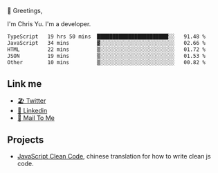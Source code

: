 👋 Greetings, 

I'm Chris Yu. I'm a developer. 


<!--START_SECTION:waka-->

```txt
TypeScript   19 hrs 50 mins  ███████████████████████░░   91.48 %
JavaScript   34 mins         ▓░░░░░░░░░░░░░░░░░░░░░░░░   02.66 %
HTML         22 mins         ▒░░░░░░░░░░░░░░░░░░░░░░░░   01.72 %
JSON         19 mins         ▒░░░░░░░░░░░░░░░░░░░░░░░░   01.53 %
Other        10 mins         ▒░░░░░░░░░░░░░░░░░░░░░░░░   00.82 %
```

<!--END_SECTION:waka-->

## Link me

- [🏖️ Twitter](https://twitter.com/yuetong3yu)
- [🧳 Linkedin](https://www.linkedin.com/in/yuetong3yu)
- [📧 Mail To Me](mailto:yuetong3yu@gmail.com)


## Projects 

- [JavaScript Clean Code](https://js-clean-code-cn.vercel.app/), chinese translation for how to write clean js code.
